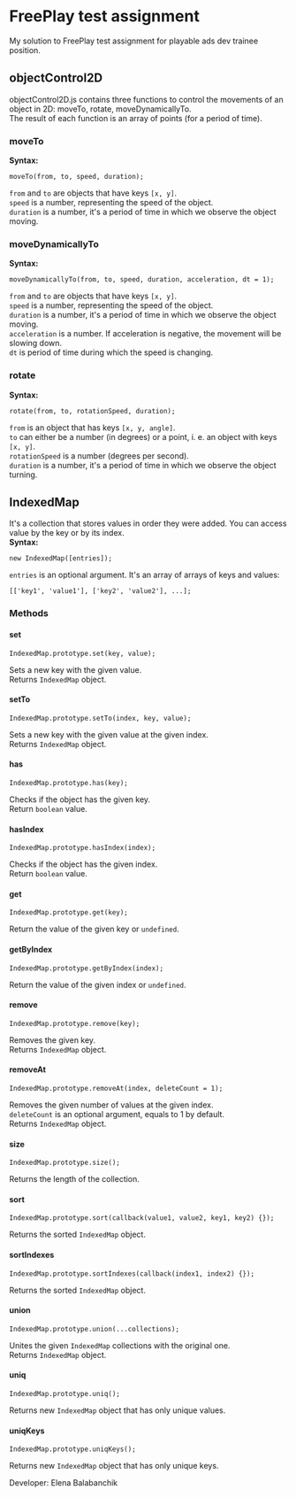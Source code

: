 # FreePlay test assignment
My solution to FreePlay test assignment for playable ads dev trainee position.  

## objectControl2D
objectControl2D.js contains three functions to control the movements of an object in 2D: moveTo, rotate, moveDynamicallyTo.  
The result of each function is an array of points (for a period of time).

### moveTo
**Syntax:**  
```
moveTo(from, to, speed, duration);  
```
```from``` and ```to``` are objects that have keys ```[x, y]```.   
```speed``` is a number, representing the speed of the object.  
```duration``` is a number, it's a period of time in which we observe the object moving.  

### moveDynamicallyTo  
**Syntax:**  
```
moveDynamicallyTo(from, to, speed, duration, acceleration, dt = 1);  
```
```from``` and ```to``` are objects that have keys ```[x, y]```.   
```speed``` is a number, representing the speed of the object.  
```duration``` is a number, it's a period of time in which we observe the object moving.  
```acceleration``` is a number. If acceleration is negative, the movement will be slowing down.  
```dt``` is period of time during which the speed is changing.  

### rotate
**Syntax:**   
```
rotate(from, to, rotationSpeed, duration);  
```
```from``` is an object that has keys ```[x, y, angle]```.  
```to``` can either be a number (in degrees) or a point, i. e. an object with keys ```[x, y]```.  
```rotationSpeed``` is a number (degrees per second).  
```duration``` is a number, it's a period of time in which we observe the object turning.  


## IndexedMap
It's a collection that stores values in order they were added. You can access value by the key or by its index.  
**Syntax:**    
```
new IndexedMap([entries]);
```
```entries``` is an optional argument. It's an array of arrays of keys and values:
```
[['key1', 'value1'], ['key2', 'value2'], ...];
```

### Methods
  
#### set
 
```
IndexedMap.prototype.set(key, value);
```
Sets a new key with the given value.   
Returns ```IndexedMap``` object.  

#### setTo
   
```
IndexedMap.prototype.setTo(index, key, value);
```
Sets a new key with the given value at the given index.   
Returns ```IndexedMap``` object.  
  
#### has
  
```
IndexedMap.prototype.has(key);
```
Checks if the object has the given key.  
Return ```boolean``` value.  
  
  
#### hasIndex
  
```
IndexedMap.prototype.hasIndex(index);
```
Checks if the object has the given index.  
Return ```boolean``` value.  
  
  
#### get
```
IndexedMap.prototype.get(key);
``` 
Return the value of the given key or ```undefined```.  
  
  
#### getByIndex
```
IndexedMap.prototype.getByIndex(index);
```
Return the value of the given index or ```undefined```.   
  
    
#### remove
```
IndexedMap.prototype.remove(key);
```
Removes the given key.  
Returns ```IndexedMap``` object.  
  
      
#### removeAt
```
IndexedMap.prototype.removeAt(index, deleteCount = 1);
```
Removes the given number of values at the given index.  
```deleteCount``` is an optional argument, equals to 1 by default.   
Returns ```IndexedMap``` object.  
  
  
#### size
```
IndexedMap.prototype.size();
```
Returns the length of the collection.  
  
   
#### sort
```
IndexedMap.prototype.sort(callback(value1, value2, key1, key2) {});
```
Returns the sorted ```IndexedMap``` object.  

#### sortIndexes
```
IndexedMap.prototype.sortIndexes(callback(index1, index2) {}); 
```
Returns the sorted ```IndexedMap``` object.  


#### union
```
IndexedMap.prototype.union(...collections);
```
Unites the given ```IndexedMap``` collections with the original one.  
Returns ```IndexedMap``` object.  
  
   

#### uniq
```
IndexedMap.prototype.uniq();
```
Returns new ```IndexedMap``` object that has only unique values.   
  
  
#### uniqKeys
```
IndexedMap.prototype.uniqKeys();
```
Returns new ```IndexedMap``` object that has only unique keys.   




Developer: Elena Balabanchik

